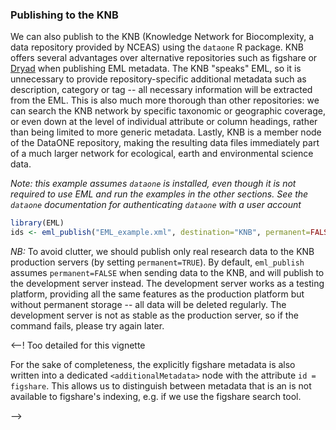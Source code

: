 <!--
%\VignetteEngine{knitr}
%\VignetteIndexEntry{Publishing to the KNB}
-->






### Publishing to the KNB

We can also publish to the KNB (Knowledge Network for Biocomplexity,
a data repository provided by NCEAS) using the `dataone` R package.
KNB offers several advantages over alternative repositories such
as figshare or [Dryad](http://datadryad.org) when publishing EML
metadata. The KNB "speaks" EML, so it is unnecessary to provide
repository-specific additional metadata such as description, category or
tag -- all necessary information will be extracted from the EML. This is
also much more thorough than other repositories: we can search the KNB
network by specific taxonomic or geographic coverage, or even down at
the level of individual attribute or column headings, rather than being
limited to more generic metadata.  Lastly, KNB is a member node of the
DataONE repository, making the resulting data files immediately part of a
much larger network for ecological, earth and environmental science data.

_Note: this example assumes `dataone` is installed, even though it is not 
required to use EML and run the examples in the other sections.  See the 
`dataone` documentation for authenticating `dataone` with a user account_

```r
library(EML)
ids <- eml_publish("EML_example.xml", destination="KNB", permanent=FALSE)
```


_NB:_ To avoid clutter, we should publish only real research data to
the KNB production servers (by setting `permanent=TRUE`).  By default,
`eml_publish` assumes `permanent=FALSE` when sending data to the KNB,
and will publish to the development server instead.  The development
server works as a testing platform, providing all the same features as
the production platform but without permanent storage -- all data will
be deleted regularly.  The development server is not as stable as the
production server, so if the command fails, please try again later.


<!--
Test data shows up on the test server, followed by the identifer, at `paste0("(https://mn-demo-5.test.dataone.org/knb/d1/mn/v1/object/", ids[["eml"]])`

This returns the object identifiers for the EML metadata, the csv file, and the package itself.  We can read in the EML directly from its unique identifier using `eml_read`. We must wait about four minutes first for the entry to be completely registered in the dataone repository.  (Note that because we are using the development server, `permanent=FALSE`, this file will dissapear after a few days.)

```r
Sys.sleep(60*4)
eml <- eml_read(paste0("(https://mn-demo-5.test.dataone.org/knb/d1/mn/v1/object/", ids[["eml"]]))
```
-->

<!-- In return, figshare provides the object with a DOI, which is added to the EML.  
-->

<--! Too detailed for this vignette

For the sake of completeness, the explicitly figshare metadata is also written into a 
dedicated `<additionalMetadata>` node with the attribute `id = figshare`.  This allows
us to distinguish between metadata that is an is not available to figshare's indexing,
e.g. if we use the figshare search tool.  

-->

